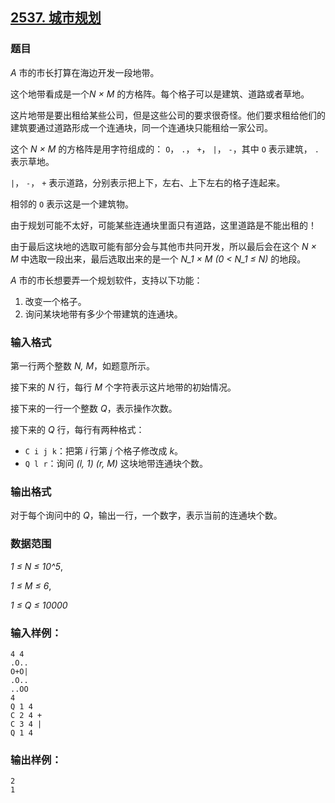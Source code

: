 ## [2537. 城市规划](https://www.acwing.com/problem/content/2539/)

### 题目

*A* 市的市长打算在海边开发一段地带。

这个地带看成是一个*N × M* 的方格阵。每个格子可以是建筑、道路或者草地。

这片地带是要出租给某些公司，但是这些公司的要求很奇怪。他们要求租给他们的建筑要通过道路形成一个连通块，同一个连通块只能租给一家公司。

这个 *N × M* 的方格阵是用字符组成的： `O`， `.`， `+`， `|`， `-`，其中 `O` 表示建筑， `.` 表示草地。

`|`， `-`， `+` 表示道路，分别表示把上下，左右、上下左右的格子连起来。

相邻的 `O` 表示这是一个建筑物。

由于规划可能不太好，可能某些连通块里面只有道路，这里道路是不能出租的！

由于最后这块地的选取可能有部分会与其他市共冋开发，所以最后会在这个 *N × M* 中选取一段出来，最后选取出来的是一个 *N_1 × M (0 < N_1 ≤ N)* 的地段。

*A* 市的市长想要弄一个规划软件，支持以下功能：

1. 改变一个格子。
2. 询问某块地带有多少个带建筑的连通块。

### 输入格式

第一行两个整数 *N, M*，如题意所示。

接下来的 *N* 行，每行 *M* 个字符表示这片地带的初始情况。

接下来的一行一个整数 *Q*，表示操作次数。

接下来的 *Q* 行，每行有两种格式：

- `C i j k`：把第 *i* 行第 *j* 个格子修改成 *k*。
- `Q l r`：询问 *(l, 1) (r, M)* 这块地带连通块个数。

### 输出格式

对于每个询问中的 *Q*，输出一行，一个数字，表示当前的连通块个数。

### 数据范围

*1 ≤ N ≤ 10^5*,

*1 ≤ M ≤ 6*,

*1 ≤ Q ≤ 10000*

### 输入样例：

```
4 4
.O..
O+O|
.O..
..OO
4
Q 1 4
C 2 4 +
C 3 4 |
Q 1 4
```

### 输出样例：

```
2
1
```
